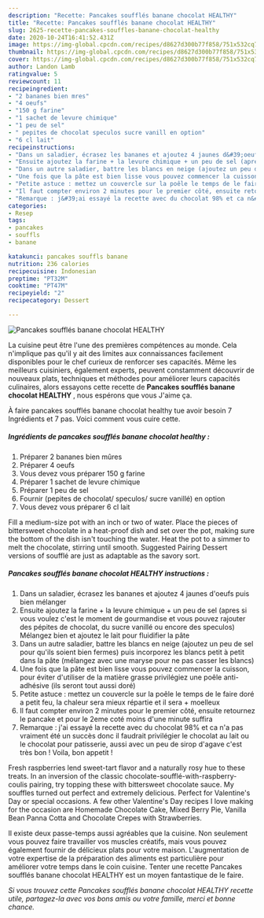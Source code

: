 ```yaml
---
description: "Recette: Pancakes soufflés banane chocolat HEALTHY"
title: "Recette: Pancakes soufflés banane chocolat HEALTHY"
slug: 2625-recette-pancakes-souffles-banane-chocolat-healthy
date: 2020-10-24T16:41:52.431Z
image: https://img-global.cpcdn.com/recipes/d8627d300b77f858/751x532cq70/pancakes-souffles-banane-chocolat-healthy-photo-principale-de-la-recette.jpg
thumbnail: https://img-global.cpcdn.com/recipes/d8627d300b77f858/751x532cq70/pancakes-souffles-banane-chocolat-healthy-photo-principale-de-la-recette.jpg
cover: https://img-global.cpcdn.com/recipes/d8627d300b77f858/751x532cq70/pancakes-souffles-banane-chocolat-healthy-photo-principale-de-la-recette.jpg
author: Landon Lamb
ratingvalue: 5
reviewcount: 11
recipeingredient:
- "2 bananes bien mres"
- "4 oeufs"
- "150 g farine"
- "1 sachet de levure chimique"
- "1 peu de sel"
- " pepites de chocolat speculos sucre vanill en option"
- "6 cl lait"
recipeinstructions:
- "Dans un saladier, écrasez les bananes et ajoutez 4 jaunes d&#39;oeufs puis bien mélanger"
- "Ensuite ajoutez la farine + la levure chimique + un peu de sel (apres si vous voulez c&#39;est le moment de gourmandise et vous pouvez rajouter des pépites de chocolat, du sucre vanillé ou encore des speculos) Mélangez bien et ajoutez le lait pour fluidifier la pâte"
- "Dans un autre saladier, battre les blancs en neige (ajoutez un peu de sel pour qu&#39;ils soient bien fermes) puis incorporez les blancs petit à petit dans la pâte (mélangez avec une maryse pour ne pas casser les blancs)"
- "Une fois que la pâte est bien lisse vous pouvez commencer la cuisson, pour éviter d&#39;utiliser de la matière grasse privilégiez une poêle anti-adhésive (ils seront tout aussi doré)"
- "Petite astuce : mettez un couvercle sur la poêle le temps de le faire doré a petit feu, la chaleur sera mieux répartie et il sera + moelleux"
- "Il faut compter environ 2 minutes pour le premier côté, ensuite retournez le pancake et pour le 2eme coté moins d&#39;une minute suffira"
- "Remarque : j&#39;ai essayé la recette avec du chocolat 98% et ca n&#39;a pas vraiment été un succès donc il faudrait privilégier le chocolat au lait ou le chocolat pour patisserie, aussi avec un peu de sirop d&#39;agave c&#39;est très bon ! Voila, bon appetit !"
categories:
- Resep
tags:
- pancakes
- souffls
- banane

katakunci: pancakes souffls banane 
nutrition: 236 calories
recipecuisine: Indonesian
preptime: "PT32M"
cooktime: "PT47M"
recipeyield: "2"
recipecategory: Dessert

---
```



![Pancakes soufflés banane chocolat HEALTHY](https://img-global.cpcdn.com/recipes/d8627d300b77f858/751x532cq70/pancakes-souffles-banane-chocolat-healthy-photo-principale-de-la-recette.jpg)

La cuisine peut être l'une des premières compétences au monde. Cela n'implique pas qu'il y ait des limites aux connaissances facilement disponibles pour le chef curieux de renforcer ses capacités. Même les meilleurs cuisiniers, également experts, peuvent constamment découvrir de nouveaux plats, techniques et méthodes pour améliorer leurs capacités culinaires, alors essayons cette recette de <strong> Pancakes soufflés banane chocolat HEALTHY </strong>, nous espérons que vous J'aime ça.

<!--inarticleads1-->

À faire pancakes soufflés banane chocolat healthy tue avoir besoin 7 Ingrédients et 7 pas. Voici comment vous cuire cette.

##### Ingrédients de pancakes soufflés banane chocolat healthy :

1. Préparer 2 bananes bien mûres
1. Préparer 4 oeufs
1. Vous devez vous préparer 150 g farine
1. Préparer 1 sachet de levure chimique
1. Préparer 1 peu de sel
1. Fournir  (pepites de chocolat/ speculos/ sucre vanillé) en option
1. Vous devez vous préparer 6 cl lait


Fill a medium-size pot with an inch or two of water. Place the pieces of bittersweet chocolate in a heat-proof dish and set over the pot, making sure the bottom of the dish isn&#39;t touching the water. Heat the pot to a simmer to melt the chocolate, stirring until smooth. Suggested Pairing Dessert versions of soufflé are just as adaptable as the savory sort. 

<!--inarticleads2-->

##### Pancakes soufflés banane chocolat HEALTHY instructions :

1. Dans un saladier, écrasez les bananes et ajoutez 4 jaunes d&#39;oeufs puis bien mélanger
1. Ensuite ajoutez la farine + la levure chimique + un peu de sel (apres si vous voulez c&#39;est le moment de gourmandise et vous pouvez rajouter des pépites de chocolat, du sucre vanillé ou encore des speculos) Mélangez bien et ajoutez le lait pour fluidifier la pâte
1. Dans un autre saladier, battre les blancs en neige (ajoutez un peu de sel pour qu&#39;ils soient bien fermes) puis incorporez les blancs petit à petit dans la pâte (mélangez avec une maryse pour ne pas casser les blancs)
1. Une fois que la pâte est bien lisse vous pouvez commencer la cuisson, pour éviter d&#39;utiliser de la matière grasse privilégiez une poêle anti-adhésive (ils seront tout aussi doré)
1. Petite astuce : mettez un couvercle sur la poêle le temps de le faire doré a petit feu, la chaleur sera mieux répartie et il sera + moelleux
1. Il faut compter environ 2 minutes pour le premier côté, ensuite retournez le pancake et pour le 2eme coté moins d&#39;une minute suffira
1. Remarque : j&#39;ai essayé la recette avec du chocolat 98% et ca n&#39;a pas vraiment été un succès donc il faudrait privilégier le chocolat au lait ou le chocolat pour patisserie, aussi avec un peu de sirop d&#39;agave c&#39;est très bon ! Voila, bon appetit !


Fresh raspberries lend sweet-tart flavor and a naturally rosy hue to these treats. In an inversion of the classic chocolate-soufflé-with-raspberry-coulis pairing, try topping these with bittersweet chocolate sauce. My souffles turned out perfect and extremely delicious. Perfect for Valentine&#39;s Day or special occasions. A few other Valentine&#39;s Day recipes I love making for the occasion are Homemade Chocolate Cake, Mixed Berry Pie, Vanilla Bean Panna Cotta and Chocolate Crepes with Strawberries. 

<!--inarticleads1-->

<p>
Il existe deux passe-temps aussi agréables que la cuisine. Non seulement vous pouvez faire travailler vos muscles créatifs, mais vous pouvez également fournir de délicieux plats pour votre maison. L'augmentation de votre expertise de la préparation des aliments est particulière pour améliorer votre temps dans le coin cuisine. Tenter une recette Pancakes soufflés banane chocolat HEALTHY est un moyen fantastique de le faire.
</p>

<p>
<i>Si vous trouvez cette Pancakes soufflés banane chocolat HEALTHY recette utile, partagez-la avec vos bons amis ou votre famille, merci et bonne chance.</i>
</p>
